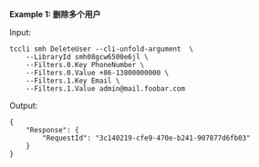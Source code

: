 **Example 1: 删除多个用户**



Input: 

```
tccli smh DeleteUser --cli-unfold-argument  \
    --LibraryId smh08gcw6500e6jl \
    --Filters.0.Key PhoneNumber \
    --Filters.0.Value +86-13800000000 \
    --Filters.1.Key Email \
    --Filters.1.Value admin@mail.foobar.com
```

Output: 
```
{
    "Response": {
        "RequestId": "3c140219-cfe9-470e-b241-907877d6fb03"
    }
}
```


